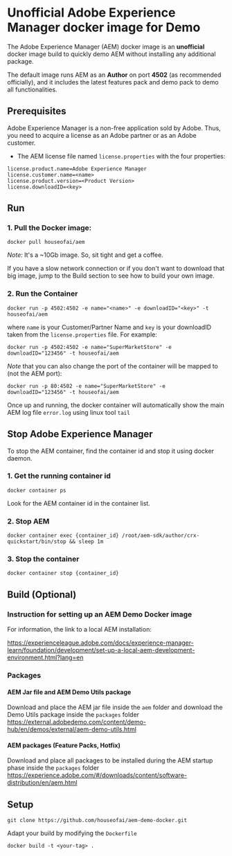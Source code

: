 # Unofficial Adobe Experience Manager docker image for Demo

The Adobe Experience Manager (AEM) docker image is an **unofficial** docker image build to quickly demo AEM without installing any additional package.

The default image runs AEM as an **Author** on port **4502** (as recommended officially), and it includes the latest features pack and demo pack to demo all functionalities.

## Prerequisites
Adobe Experience Manager is a non-free application sold by Adobe. Thus, you need to acquire a license as an Adobe partner or as an Adobe customer.
- The AEM license file named `license.properties` with the four properties:
```
license.product.name=Adobe Experience Manager
license.customer.name=<name>
license.product.version=<Product Version>
license.downloadID=<key>
```

## Run

### 1. Pull the Docker image:

```
docker pull houseofai/aem
```
*Note:* It's a ~10Gb image. So, sit tight and get a coffee.

If you have a slow network connection or if you don't want to download that big image, jump to the Build section to see how to build your own image.

### 2. Run the Container

```
docker run -p 4502:4502 -e name="<name>" -e downloadID="<key>" -t houseofai/aem
```
where `name` is your Customer/Partner Name and `key` is your downloadID taken from the `license.properties` file. For example:

```
docker run -p 4502:4502 -e name="SuperMarketStore" -e downloadID="123456" -t houseofai/aem
```
*Note* that you can also change the port of the container will be mapped to (not the AEM port):
```
docker run -p 80:4502 -e name="SuperMarketStore" -e downloadID="123456" -t houseofai/aem
```

Once up and running, the docker container will automatically show the main AEM log file `error.log` using linux tool `tail`

## Stop Adobe Experience Manager

To stop the AEM container, find the container id and stop it using docker daemon.

### 1. Get the running container id

```
docker container ps
```
Look for the AEM container id in the container list.


### 2. Stop AEM

`docker container exec {container_id} /root/aem-sdk/author/crx-quickstart/bin/stop && sleep 1m`

### 3. Stop the container

`docker container stop {container_id}`

## Build (Optional)
### Instruction for setting up an AEM Demo Docker image

For information, the link to a local AEM installation:

https://experienceleague.adobe.com/docs/experience-manager-learn/foundation/development/set-up-a-local-aem-development-environment.html?lang=en

### Packages
#### AEM Jar file and AEM Demo Utils package
Download and place the AEM jar file inside the `aem` folder and download the Demo Utils package inside the `packages` folder
https://external.adobedemo.com/content/demo-hub/en/demos/external/aem-demo-utils.html

#### AEM packages (Feature Packs, Hotfix)
Download and place all packages to be installed during the AEM startup phase inside the `packages` folder
https://experience.adobe.com/#/downloads/content/software-distribution/en/aem.html

## Setup

`git clone https://github.com/houseofai/aem-demo-docker.git`

Adapt your build by modifying the `Dockerfile`

`docker build -t <your-tag> .`
